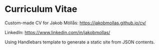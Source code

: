 # Curriculum Vitae
Custom-made CV for Jakob Möllås: https://jakobmollas.github.io/cv/

LinkedIn: https://www.linkedin.com/in/jakobmollas/

Using Handlebars template to generate a static site from JSON contents.
